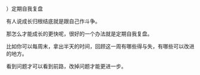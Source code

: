 ）定期自我复盘

有人说成长归根结底就是跟自己作斗争。

那怎么才能成长的更快呢，很好的一个办法就是定期自我复盘。

比如你可以每周末，拿出半天的时间，回顾这一周有哪些得与失，有哪些可以改进的地方。

看到问题才可以看到前路，改掉问题才能更进一步。
